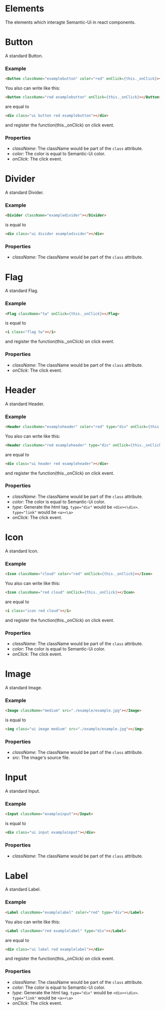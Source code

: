 Elements
=============
The elements which interagte Semantic-Ui in react components.

# Button
A standard Button.

### Example

```html
<Button className="examplebutton" color="red" onClick={this._onClick}></Button>
```

You also can write like this:
```html
<Button className="red examplebutton" onClick={this._onClick}></Button>
```

are equal to 

```html
<div class="ui button red examplebutton"></div>
```

and register the function(this._onClick) on click event.

### Properties

- *className*: The className would be part of the `class` attribute.
- *color*: The color is equal to Semantic-Ui color.
- *onClick*: The click event.


# Divider
A standard Divider.

### Example

```html
<Divider className="exampledivider"></Divider>
```

is equal to 

```html
<div class="ui divider exampledivider"></div>
```

### Properties

- *className*: The className would be part of the `class` attribute.


# Flag
A standard Flag.

### Example

```html
<Flag className="tw" onClick={this._onClick}></Flag>
```

is equal to 

```html
<i class="flag tw"></i>
```

and register the function(this._onClick) on click event.

### Properties

- *className*: The className would be part of the `class` attribute.
- *onClick*: The click event.


# Header
A standard Header.

### Example

```html
<Header className="exampleheader" color="red" type="div" onClick={this._onClick}></Header>
```

You also can write like this:
```html
<Header className="red exampleheader" type="div" onClick={this._onClick}></Header>
```

are equal to 

```html
<div class="ui header red exampleheader"></div>
```

and register the function(this._onClick) on click event.

### Properties

- *className*: The className would be part of the `class` attribute.
- *color*: The color is equal to Semantic-Ui color.
- *type*: Generate the html tag. `type="div"` would be `<div><\div>`. `type="link"` would be `<a><\a>`
- *onClick*: The click event.


# Icon
A standard Icon.

### Example

```html
<Icon className="cloud" color="red" onClick={this._onClick}></Icon>
```

You also can write like this:
```html
<Icon className="red cloud" onClick={this._onClick}></Icon>
```

are equal to 

```html
<i class="icon red cloud"></i>
```

and register the function(this._onClick) on click event.

### Properties

- *className*: The className would be part of the `class` attribute.
- *color*: The color is equal to Semantic-Ui color.
- *onClick*: The click event.


# Image
A standard Image.

### Example

```html
<Image className="medium" src="./example/example.jpg"></Image>
```

is equal to 

```html
<img class="ui image medium" src="./example/example.jpg"></img>
```

### Properties

- *className*: The className would be part of the `class` attribute.
- *src*: The image's source file.


# Input
A standard Input.

### Example

```html
<Input className="exampleinput"></Input>
```

is equal to 

```html
<div class="ui input exampleinput"></div>
```

### Properties

- *className*: The className would be part of the `class` attribute.


# Label
A standard Label.

### Example

```html
<Label className="examplelabel" color="red" type="div"></Label>
```

You also can write like this:
```html
<Label className="red examplelabel" type="div"></Label>
```

are equal to 

```html
<div class="ui label red examplelabel"></div>
```

and register the function(this._onClick) on click event.

### Properties

- *className*: The className would be part of the `class` attribute.
- *color*: The color is equal to Semantic-Ui color.
- *type*: Generate the html tag. `type="div"` would be `<div><\div>`. `type="link"` would be `<a><\a>`
- *onClick*: The click event.
